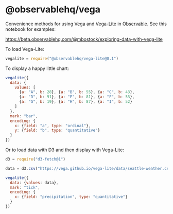 # @observablehq/vega

Convenience methods for using [Vega](https://github.com/vega/vega) and [Vega-Lite](https://github.com/vega/vega-lite) in [Observable](https://observablehq.com). See this notebook for examples:

https://beta.observablehq.com/@mbostock/exploring-data-with-vega-lite

To load Vega-Lite:

```js
vegalite = require("@observablehq/vega-lite@0.1")
```

To display a happy little chart:

```js
vegalite({
  data: {
    values: [
      {a: "A", b: 28}, {a: "B", b: 55}, {a: "C", b: 43},
      {a: "D", b: 91}, {a: "E", b: 81}, {a: "F", b: 53},
      {a: "G", b: 19}, {a: "H", b: 87}, {a: "I", b: 52}
    ]
  },
  mark: "bar",
  encoding: {
    x: {field: "a", type: "ordinal"},
    y: {field: "b", type: "quantitative"}
  }
})
```

Or to load data with D3 and then display with Vega-Lite:

```js
d3 = require("d3-fetch@1")
```
```js
data = d3.csv("https://vega.github.io/vega-lite/data/seattle-weather.csv")
```
```js
vegalite({
  data: {values: data},
  mark: "tick",
  encoding: {
    x: {field: "precipitation", type: "quantitative"}
  }
})
```
